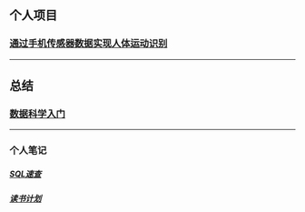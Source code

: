 ## 个人项目

### [通过手机传感器数据实现人体运动识别](https://github.com/wutong798/Human_Activity_Recognition_with_Smartphones)

-------------
## 总结

### [数据科学入门](数据科学入门.md)

-------------

### 个人笔记
##### [SQL速查](SQL_Basic.md)

##### [读书计划](读书计划.md)